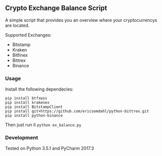 ## Crypto Exchange Balance Script

A simple script that provides you an overview where your cryptocurrencys are located.

Supported Exchanges:
- Bitstamp
- Kraken
- Bitfinex
- Bittrex
- Binance

### Usage
Install the following dependecies:
```
pip install btfxwss
pip install krakenex
pip install BitstampClient
pip install git+https://github.com/ericsomdahl/python-bittrex.git
pip install python-binance
```
Then just run it
`python ex_balance.py`



### Development
Tested on Python 3.5.1 and PyCharm 2017.3

